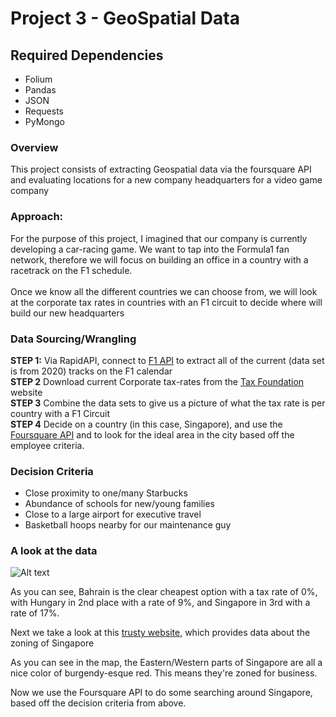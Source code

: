# Project 3 - GeoSpatial Data

## Required Dependencies
* Folium
* Pandas
* JSON
* Requests
* PyMongo

### Overview

This project consists of extracting Geospatial data via the foursquare API and evaluating locations for a new company headquarters for a video game company


### Approach:

For the purpose of this project, I imagined that our company is currently developing a car-racing game. We want to tap into the Formula1 fan network, therefore we will focus on building an office in a country with a racetrack on the F1 schedule. </br></br>
Once we know all the different countries we can choose from, we will look at the corporate tax rates in countries with an F1 circuit to decide where will build our new headquarters

### Data Sourcing/Wrangling

**STEP 1:** Via RapidAPI, connect to [F1 API](https://rapidapi.com/sportcontentapi/api/f1-live-motorsport-data) to extract all of the current (data set is from 2020) tracks on the F1 calendar</br>
**STEP 2** Download current Corporate tax-rates from the [Tax Foundation](https://taxfoundation.org/publications/corporate-tax-rates-around-the-world/) website</br>
**STEP 3** Combine the data sets to give us a picture of what the tax rate is per country with a F1 Circuit</br>
**STEP 4** Decide on a country (in this case, Singapore), and use the [Foursquare API](https://location.foursquare.com/developer/reference/places-api-overview) and to look for the ideal area in the city based off the employee criteria.

### Decision Criteria
* Close proximity to one/many Starbucks
* Abundance of schools for new/young families
* Close to a large airport for executive travel
* Basketball hoops nearby for our maintenance guy

### A look at the data

![Alt text](image.png)

As you can see, Bahrain is the clear cheapest option with a tax rate of 0%, with Hungary in 2nd place with a rate of 9%, and Singapore in 3rd with a rate of 17%. 

Next we take a look at this [trusty website](https://www.ura.gov.sg/maps/), which provides data about the zoning of Singapore


As you can see in the map, the Eastern/Western parts of Singapore are all a nice color of burgendy-esque red. This means they're zoned for business.

Now we use the Foursquare API to do some searching around Singapore, based off the decision criteria from above. 


